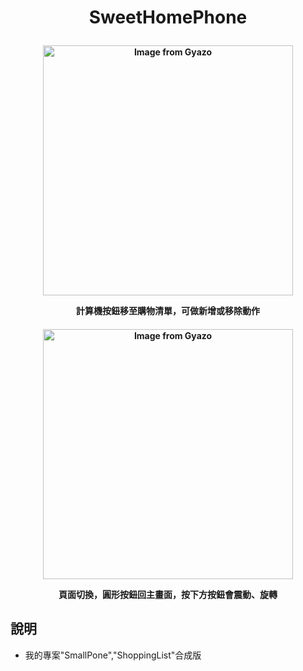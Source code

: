 <h1><p align="center">SweetHomePhone</p></h1>
<h4><p align="center"><a href="https://gyazo.com/b0ac0f0d2493f1cefacc52210af6795d"><img src="https://i.gyazo.com/b0ac0f0d2493f1cefacc52210af6795d.gif" alt="Image from Gyazo" width="400"/></a></p><p align="center">計算機按鈕移至購物清單，可做新增或移除動作</p></h4>
<h4><p align="center"><a href="https://gyazo.com/3cf003db69eb22d955a0f8392a017091"><img src="https://i.gyazo.com/3cf003db69eb22d955a0f8392a017091.gif" alt="Image from Gyazo" width="400"/></a></p><p align="center">頁面切換，圓形按鈕回主畫面，按下方按鈕會震動、旋轉</p></h4>
<h2>說明</h2>
<ul>
  <li>我的專案"SmallPone","ShoppingList"合成版</li>
</ul>
